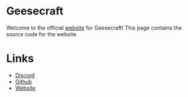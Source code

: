 # Geesecraft

Welcome to the official [website](https://gc.iipython.dev) for Geesecraft! This page contains the source code for the website.

# Links

- [Discord](https://discord.gg/HYgcp85g6u)
- [Github](https://github.com/DmmDGM/geesecraft)
- [Website](https://gc.iipython.dev)
